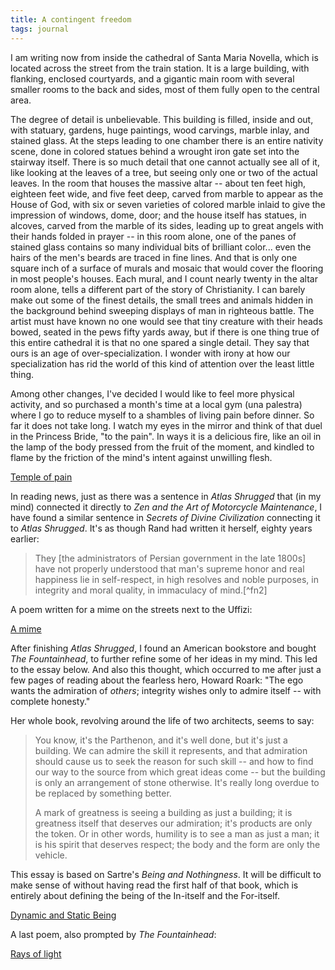 ```yaml
---
title: A contingent freedom
tags: journal
---
```


I am writing now from inside the cathedral of Santa Maria Novella, which
is located across the street from the train station.  It is a large
building, with flanking, enclosed courtyards, and a gigantic main room
with several smaller rooms to the back and sides, most of them fully
open to the central area.

The degree of detail is unbelievable.  This building is filled, inside
and out, with statuary, gardens, huge paintings, wood carvings, marble
inlay, and stained glass.  At the steps leading to one chamber there is
an entire nativity scene, done in colored statues behind a wrought iron
gate set into the stairway itself.  There is so much detail that one
cannot actually see all of it, like looking at the leaves of a tree, but
seeing only one or two of the actual leaves.  In the room that houses
the massive altar -- about ten feet high, eighteen feet wide, and five
feet deep, carved from marble to appear as the House of God, with six or
seven varieties of colored marble inlaid to give the impression of
windows, dome, door; and the house itself has statues, in alcoves,
carved from the marble of its sides, leading up to great angels with
their hands folded in prayer -- in this room alone, one of the panes of
stained glass contains so many individual bits of brilliant
color... even the hairs of the men's beards are traced in fine lines.
And that is only one square inch of a surface of murals and mosaic that
would cover the flooring in most people's houses.  Each mural, and I
count nearly twenty in the altar room alone, tells a different part of
the story of Christianity.  I can barely make out some of the finest
details, the small trees and animals hidden in the background behind
sweeping displays of man in righteous battle.  The artist must have
known no one would see that tiny creature with their heads bowed, seated
in the pews fifty yards away, but if there is one thing true of this
entire cathedral it is that no one spared a single detail.  They say
that ours is an age of over-specialization.  I wonder with irony at how
our specialization has rid the world of this kind of attention over the
least little thing.

Among other changes, I've decided I would like to feel more physical
activity, and so purchased a month's time at a local gym (una palestra)
where I go to reduce myself to a shambles of living pain before dinner.
So far it does not take long.  I watch my eyes in the mirror and think
of that duel in the Princess Bride, "to the pain".  In ways it is a
delicious fire, like an oil in the lamp of the body pressed from the
fruit of the moment, and kindled to flame by the friction of the mind's
intent against unwilling flesh.

[Temple of pain](temple.of.pain)

In reading news, just as there was a sentence in *Atlas Shrugged* that (in
my mind) connected it directly to *Zen and the Art of Motorcycle
Maintenance*, I have found a similar sentence in *Secrets of Divine
Civilization* connecting it to *Atlas Shrugged*.  It's as though Rand had
written it herself, eighty years earlier:

> They [the administrators of Persian government in the late 1800s] have
> not properly understood that man's supreme honor and real happiness
> lie in self-respect, in high resolves and noble purposes, in integrity
> and moral quality, in immaculacy of mind.[^fn2]

A poem written for a mime on the streets next to the Uffizi:

[A mime](a.mime)

After finishing *Atlas Shrugged*, I found an American bookstore and bought
*The Fountainhead*, to further refine some of her ideas in my mind.  This
led to the essay below.  And also this thought, which occurred to me
after just a few pages of reading about the fearless hero, Howard Roark:
"The ego wants the admiration of *others*; integrity wishes only to
admire itself -- with complete honesty."

Her whole book, revolving around the life of two architects, seems to
say:

> You know, it's the Parthenon, and it's well done, but it's just a
> building.  We can admire the skill it represents, and that admiration
> should cause us to seek the reason for such skill -- and how to find
> our way to the source from which great ideas come -- but the building
> is only an arrangement of stone otherwise.  It's really long overdue
> to be replaced by something better.
>
> A mark of greatness is seeing a building as just a building; it is
> greatness itself that deserves our admiration; it's products are only
> the token.  Or in other words, humility is to see a man as just a man;
> it is his spirit that deserves respect; the body and the form are only
> the vehicle.

This essay is based on Sartre's *Being and Nothingness*.  It will be
difficult to make sense of without having read the first half of that
book, which is entirely about defining the being of the In-itself and
the For-itself.

[Dynamic and Static Being](dynamic.and.static.being)

A last poem, also prompted by *The Fountainhead*:

[Rays of light](rays.of.light)


